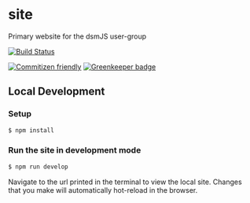 # site

Primary website for the dsmJS user-group

[![Build Status](https://img.shields.io/travis/dsmjs/site.svg?style=flat&branch=master)](https://travis-ci.org/dsmjs/site)

[![Commitizen friendly](https://img.shields.io/badge/commitizen-friendly-brightgreen.svg)](http://commitizen.github.io/cz-cli/)
[![Greenkeeper badge](https://badges.greenkeeper.io/dsmjs/site.svg)](https://greenkeeper.io/)

## Local Development

### Setup

```sh
$ npm install
```

### Run the site in development mode

```sh
$ npm run develop
```

Navigate to the url printed in the terminal to view the local site. Changes that
you make will automatically hot-reload in the browser.
